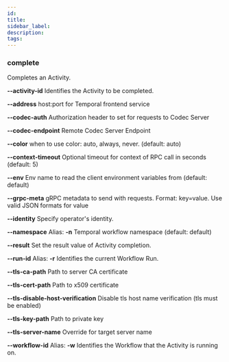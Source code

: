 ```yaml
---
id:
title:
sidebar_label:
description:
tags:
---
```



### complete

Completes an Activity.

**--activity-id**
Identifies the Activity to be completed.

**--address**
host:port for Temporal frontend service

**--codec-auth**
Authorization header to set for requests to Codec Server

**--codec-endpoint**
Remote Codec Server Endpoint

**--color**
when to use color: auto, always, never. (default: auto)

**--context-timeout**
Optional timeout for context of RPC call in seconds (default: 5)

**--env**
Env name to read the client environment variables from (default: default)

**--grpc-meta**
gRPC metadata to send with requests. Format: key=value. Use valid JSON formats for value

**--identity**
Specify operator's identity.

**--namespace**
Alias: **-n**
Temporal workflow namespace (default: default)

**--result**
Set the result value of Activity completion.

**--run-id**
Alias: **-r**
Identifies the current Workflow Run.

**--tls-ca-path**
Path to server CA certificate

**--tls-cert-path**
Path to x509 certificate

**--tls-disable-host-verification**
Disable tls host name verification (tls must be enabled)

**--tls-key-path**
Path to private key

**--tls-server-name**
Override for target server name

**--workflow-id**
Alias: **-w**
Identifies the Workflow that the Activity is running on.

